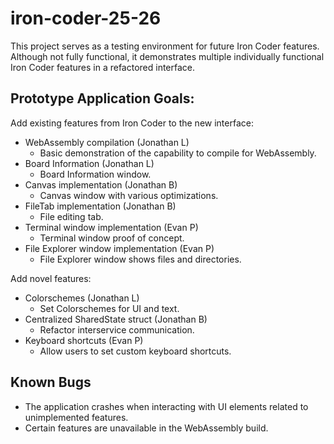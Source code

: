 # iron-coder-25-26
This project serves as a testing environment for future Iron Coder features. Although not fully functional, it demonstrates multiple individually functional Iron Coder features in a refactored interface.

## Prototype Application Goals:
Add existing features from Iron Coder to the new interface:
- WebAssembly compilation (Jonathan L)
	- Basic demonstration of the capability to compile for WebAssembly.
- Board Information (Jonathan L)
	- Board Information window.
- Canvas implementation (Jonathan B)
	- Canvas window with various optimizations.
- FileTab implementation (Jonathan B)
	- File editing tab.
- Terminal window implementation (Evan P)
	- Terminal window proof of concept.
- File Explorer window implementation (Evan P)
	- File Explorer window shows files and directories.
	
Add novel features:
- Colorschemes (Jonathan L)
	- Set Colorschemes for UI and text.
- Centralized SharedState struct (Jonathan B)
	- Refactor interservice communication.
- Keyboard shortcuts (Evan P)
	- Allow users to set custom keyboard shortcuts.

## Known Bugs
- The application crashes when interacting with UI elements related to unimplemented features.
- Certain features are unavailable in the WebAssembly build.